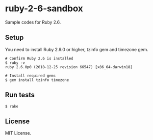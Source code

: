 # ruby-2-6-sandbox
Sample codes for Ruby 2.6.

## Setup

You need to install Ruby 2.6.0 or higher, tzinfo gem and timezone gem.

```
# Confirm Ruby 2.6 is installed
$ ruby -v
ruby 2.6.0p0 (2018-12-25 revision 66547) [x86_64-darwin18]

# Install required gems
$ gem install tzinfo timezone
```

## Run tests

```
$ rake
```

## License

MIT License.
